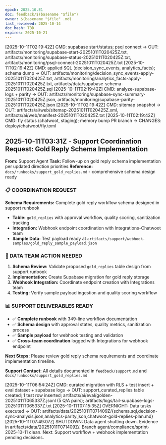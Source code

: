 ```yaml
---
epoch: 2025.10.E1
doc: feedback/$(basename "$file")
owner: $(basename "$file" .md)
last_reviewed: 2025-10-14
doc_hash: TBD
expires: 2025-10-21
---
```


<!-- Log new updates below. Include timestamp, command/output, and evidence path. -->

[2025-10-11T02:19:42Z] CMD: supabase start/status; psql connect -> OUT: artifacts/monitoring/supabase-start-20251011T020425Z.txt, artifacts/monitoring/supabase-status-20251011T020425Z.txt, artifacts/monitoring/psql-connect-20251011T020425Z.txt
[2025-10-11T02:19:42Z] CMD: applied SQL (decision_sync_events, analytics_facts); schema dump -> OUT: artifacts/monitoring/decision_sync_events-apply-20251011T020425Z.txt, artifacts/monitoring/analytics_facts-apply-20251011T020425Z.txt, artifacts/data/supabase-schema-20251011T020425Z.sql
[2025-10-11T02:19:42Z] CMD: analyze-supabase-logs + parity -> OUT: artifacts/monitoring/supabase-sync-summary-20251011T020425Z.json, artifacts/monitoring/supabase-parity-20251011T020425Z.json
[2025-10-11T02:19:42Z] CMD: sitemap snapshot -> OUT: artifacts/ai/web/sitemap-20251011T020425Z.xml, artifacts/ai/web/manifest-20251011T020425Z.txt
[2025-10-11T02:19:42Z] CMD: fly status (chatwoot, staging); memory bump PR branch -> CHANGES: deploy/chatwoot/fly.toml

## 2025-10-11T03:31Z - Support Coordination Request: Gold Reply Schema Implementation
**From:** Support Agent
**Task:** Follow-up on gold reply schema implementation per updated direction priorities
**Reference:** `docs/runbooks/support_gold_replies.md` - comprehensive schema design ready

### 📋 COORDINATION REQUEST

**Schema Requirements:** Complete gold reply workflow schema designed in support runbook
- **Table:** `gold_replies` with approval workflow, quality scoring, sanitization tracking
- **Integration:** Webhook endpoint coordination with Integrations-Chatwoot team
- **Sample Data:** Test payload ready at `artifacts/support/webhook-samples/gold_reply_sample_payload.json`

### 🎯 DATA TEAM ACTION NEEDED
1. **Schema Review:** Validate proposed `gold_replies` table design from support runbook
2. **Implementation:** Create Supabase migration for gold reply storage
3. **Webhook Integration:** Coordinate endpoint creation with Integrations team  
4. **Testing:** Verify sample payload ingestion and quality scoring workflow

### 📊 SUPPORT DELIVERABLES READY
- ✅ **Complete runbook** with 349-line workflow documentation
- ✅ **Schema design** with approval states, quality metrics, sanitization process
- ✅ **Sample payload** for webhook testing and validation
- ✅ **Cross-team coordination** logged with Integrations for webhook endpoint

**Next Steps:** Please review gold reply schema requirements and coordinate implementation timeline.

**Support Contact:** All details documented in `feedback/support.md` and `docs/runbooks/support_gold_replies.md`

[2025-10-11T06:54:24Z] CMD: curated migration with RLS + test insert + eval dataset + supabase logs -> OUT: support_curated_replies table created; 1 test row inserted; artifacts/ai/eval/golden-20251011T065337Z.jsonl (5 Q/A pairs); artifacts/logs/tail-supabase-logs-20251011T065337Z.txt
[2025-10-11T07:15:35Z] OVERNIGHT: Data tasks executed -> OUT: artifacts/data/20251011T071409Z/{schema.sql,decision-sync-analysis.json,analytics-parity.json,chatwoot-gold-replies-plan.md}
[2025-10-11T07:49:07Z] SHUTDOWN: Data agent shutting down. Evidence in artifacts/data/20251011T071409Z/. Branch agent/compliance/sprint-2025-10-11 clean. Next: Support workflow + webhook implementation pending decisions.
